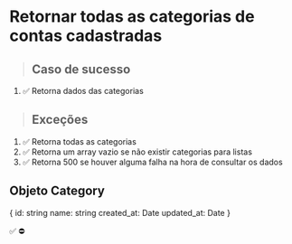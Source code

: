 # Retornar todas as categorias de contas cadastradas

> ## Caso de sucesso

1. ✅ Retorna dados das categorias

> ## Exceções
1. ✅ Retorna todas as categorias
2. ✅ Retorna um array vazio se não existir categorias para listas
3. ✅ Retorna 500 se houver alguma falha na hora de consultar os dados


## Objeto Category
{
  	id: string
    name: string
    created_at: Date
    updated_at: Date
}

✅
⛔